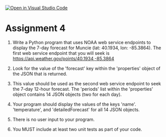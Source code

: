 [![Open in Visual Studio Code](https://classroom.github.com/assets/open-in-vscode-718a45dd9cf7e7f842a935f5ebbe5719a5e09af4491e668f4dbf3b35d5cca122.svg)](https://classroom.github.com/online_ide?assignment_repo_id=12150476&assignment_repo_type=AssignmentRepo)
# Assignment 4
1. Write a Python program that uses NOAA web service endpoints to display the 7-day forecast for Muncie (lat: 40.1934, lon: -85.3864). The first web service endpoint that you will seek is https://api.weather.gov/points/40.1934,-85.3864

2. Look for the value of the 'forecast' key within the 'properties' object of the JSON that is returned.

3. This value should be used as the second web service endpoint to seek the 7-day 12-hour forecast. The 'periods' list within the 'properties' object contains 14 JSON objects (two for each day). 

4. Your program should display the values of the keys 'name'. 'temperature', and 'detailedForecast' for all 14 JSON objects.

5. There is no user input to your program.

6. You MUST include at least two unit tests as part of your code.
